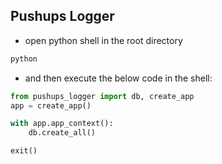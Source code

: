 ## Pushups Logger



- open python shell in the root directory
```sh
python
```
- and then execute the below code in the shell:

```python
from pushups_logger import db, create_app
app = create_app()

with app.app_context():
    db.create_all()

exit()

```
